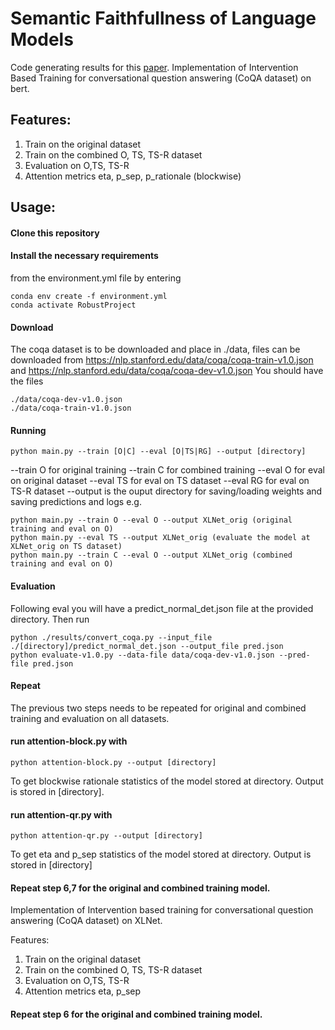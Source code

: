 # Semantic Faithfullness of Language Models
Code generating results for this [paper](https://arxiv.org/abs/2212.10696).
Implementation of Intervention Based Training for conversational question answering (CoQA dataset) on bert.

## Features:
1) Train on the original dataset
2) Train on the combined O, TS, TS-R dataset
3) Evaluation on O,TS, TS-R
4) Attention metrics eta, p_sep, p_rationale (blockwise)

## Usage:
#### Clone this repository
#### Install the necessary requirements 
from the environment.yml file by entering
```
conda env create -f environment.yml
conda activate RobustProject
```
#### Download
The coqa dataset is to be downloaded and place in ./data, files can be downloaded from 
https://nlp.stanford.edu/data/coqa/coqa-train-v1.0.json  and
https://nlp.stanford.edu/data/coqa/coqa-dev-v1.0.json
You should have the files 
```
./data/coqa-dev-v1.0.json
./data/coqa-train-v1.0.json
```
#### Running
```python main.py --train [O|C] --eval [O|TS|RG] --output [directory]```

--train O for original training
--train C for combined training
--eval O for eval on original dataset
--eval TS for eval on TS dataset
--eval RG for eval on TS-R dataset
--output is the ouput directory for saving/loading weights and saving predictions and logs
e.g.
```
python main.py --train O --eval O --output XLNet_orig (original training and eval on O)
python main.py --eval TS --output XLNet_orig (evaluate the model at XLNet_orig on TS dataset)
python main.py --train C --eval O --output XLNet_orig (combined training and eval on O)
```

#### Evaluation
Following eval you will have a predict_normal_det.json file at the provided directory. Then run

```
python ./results/convert_coqa.py --input_file ./[directory]/predict_normal_det.json --output_file pred.json
python evaluate-v1.0.py --data-file data/coqa-dev-v1.0.json --pred-file pred.json
```

#### Repeat
The previous two steps needs to be repeated for original and combined training and evaluation on all datasets.

#### run attention-block.py with
```python attention-block.py --output [directory] ```

To get blockwise rationale statistics of the model stored at directory. Output is stored in [directory].

#### run attention-qr.py with
```python attention-qr.py --output [directory] ```

To get eta and p_sep statistics of the model stored at directory. Output is stored in [directory]

#### Repeat step 6,7 for the original and combined training model.

Implementation of Intervention based training for conversational question answering (CoQA dataset) on XLNet.

Features:
1) Train on the original dataset
2) Train on the combined O, TS, TS-R dataset
3) Evaluation on O,TS, TS-R
4) Attention metrics eta, p_sep

#### Repeat step 6 for the original and combined training model.
